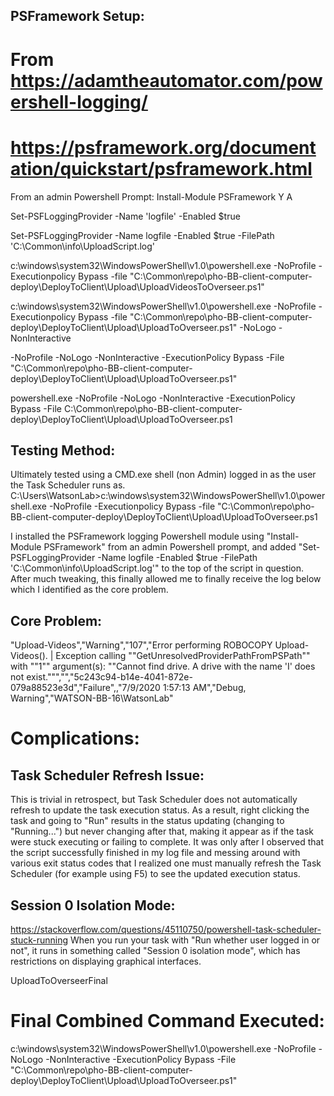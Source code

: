 ## PSFramework Setup:
# From https://adamtheautomator.com/powershell-logging/
# https://psframework.org/documentation/quickstart/psframework.html

From an admin Powershell Prompt:
    Install-Module PSFramework
    Y
    A

Set-PSFLoggingProvider -Name 'logfile' -Enabled $true



Set-PSFLoggingProvider -Name logfile -Enabled $true -FilePath 'C:\Common\info\UploadScript.log'


c:\windows\system32\WindowsPowerShell\v1.0\powershell.exe -NoProfile -Executionpolicy Bypass -file "C:\Common\repo\pho-BB-client-computer-deploy\DeployToClient\Upload\UploadVideosToOverseer.ps1"

c:\windows\system32\WindowsPowerShell\v1.0\powershell.exe -NoProfile -Executionpolicy Bypass -file "C:\Common\repo\pho-BB-client-computer-deploy\DeployToClient\Upload\UploadToOverseer.ps1"
 -NoLogo -NonInteractive

-NoProfile -NoLogo -NonInteractive -ExecutionPolicy Bypass -File "C:\Common\repo\pho-BB-client-computer-deploy\DeployToClient\Upload\UploadToOverseer.ps1"


powershell.exe -NoProfile -NoLogo -NonInteractive -ExecutionPolicy Bypass -File C:\Common\repo\pho-BB-client-computer-deploy\DeployToClient\Upload\UploadToOverseer.ps1


## Testing Method:
Ultimately tested using a CMD.exe shell (non Admin) logged in as the user the Task Scheduler runs as.
    C:\Users\WatsonLab>c:\windows\system32\WindowsPowerShell\v1.0\powershell.exe -NoProfile -Executionpolicy Bypass -file "C:\Common\repo\pho-BB-client-computer-deploy\DeployToClient\Upload\UploadToOverseer.ps1

I installed the PSFramework logging Powershell module using "Install-Module PSFramework" from an admin Powershell prompt, and added "Set-PSFLoggingProvider -Name logfile -Enabled $true -FilePath 'C:\Common\info\UploadScript.log'" to the top of the script in question.
After much tweaking, this finally allowed me to finally receive the log below which I identified as the core problem.

## Core Problem:
"Upload-Videos","Warning","107","Error performing ROBOCOPY Upload-Videos(). | Exception calling ""GetUnresolvedProviderPathFromPSPath"" with ""1"" argument(s): ""Cannot find drive. A drive with the name 'I' does not exist.""","<Unknown>","5c243c94-b14e-4041-872e-079a88523e3d","Failure",,"7/9/2020 1:57:13 AM","Debug, Warning","WATSON-BB-16\WatsonLab"


# Complications:
## Task Scheduler Refresh Issue:
This is trivial in retrospect, but Task Scheduler does not automatically refresh to update the task execution status. As a result, right clicking the task and going to "Run" results in the status updating (changing to "Running...") but never changing after that, making it appear as if the task were stuck executing or failing to complete. It was only after I observed that the script successfully finished in my log file and messing around with various exit status codes that I realized one must manually refresh the Task Scheduler (for example using F5) to see the updated execution status.

## Session 0 Isolation Mode:
https://stackoverflow.com/questions/45110750/powershell-task-scheduler-stuck-running
When you run your task with "Run whether user logged in or not", it runs in something called "Session 0 isolation mode", which has restrictions on displaying graphical interfaces.


UploadToOverseerFinal

# Final Combined Command Executed:
c:\windows\system32\WindowsPowerShell\v1.0\powershell.exe -NoProfile -NoLogo -NonInteractive -ExecutionPolicy Bypass -File "C:\Common\repo\pho-BB-client-computer-deploy\DeployToClient\Upload\UploadToOverseer.ps1"